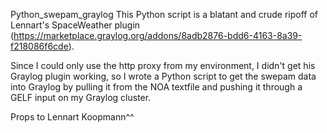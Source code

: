 Python_swepam_graylog
This Python script is a blatant and crude ripoff of Lennart's SpaceWeather plugin (https://marketplace.graylog.org/addons/8adb2876-bdd6-4163-8a39-f218086f6cde).

Since I could only use the http proxy from my environment, I didn't get his Graylog plugin working, so I wrote a Python script to get the swepam data into Graylog by pulling it from the NOA textfile and pushing it through a GELF input on my Graylog cluster.

Props to Lennart Koopmann^^
